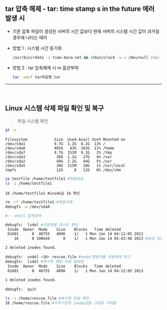 ## tar 압축 해제 - tar: time stamp s in the future 에러 발생 시
- 기존 압축 파일이 생성된 서버의 시간 값보다 현재 서버의 시스템 시간 값이 과거일 경우에 나타는 에러

- 방법 1 : 시스템 시간 동기화
  ```sh
  /usr/bin/rdate -s time.bora.net && /sbin/clock -w > /dev/null 2>&1
  ```

- 방법 2 : tar 압축해제 시 m 옵션부여
  ```sh
  tar -xmvf tar파일명.tar
  ```

<hr>
<br>

## Linux 시스템 삭제 파일 확인 및 복구
> 파일 시스템 확인
```sh
df -h
```
```
Filesystem            Size  Used Avail Use% Mounted on
/dev/sda1             9.7G  1.2G  8.1G  13% /
/dev/sda8             405G   43G  342G  11% /home
/dev/sda7             9.7G  151M  9.1G   2% /tmp
/dev/sda3              30G  1.1G   27G   4% /var
/dev/sda2              49G  2.2G   44G   5% /usr
/dev/sda5              30G  215M   28G   1% /usr/local
tmpfs                  12G     0   12G   0% /dev/shm
```
```sh
cp testfile /home/testfile1 #파일생성
ls -i /home/testfile1
```
```
16 /home/testfile1 #inode값 16 확인
```
```sh
rm -rf /home/testfile1 #파일삭제
debugfs -w /dev/sda8

#-- shell 입력상태

debugfs:  lsdel #지운파일 리스트 확인
 Inode  Owner  Mode    Size    Blocks   Time deleted
 81601      0  40755   4096    1/   1 Mon Jan 14 04:12:05 2013
    16      0 100644      8    1/   1 Mon Jan 14 05:43:46 2013 #방금 지운 inode 16번 파일

2 deleted inodes found.
 
debugfs:  undel <16> rescue.file #undel명령어를 이용하여 복구
debugfs:  lsdel #복구후 해당 파일 없어짐
 Inode  Owner  Mode    Size    Blocks   Time deleted
 81601      0  40755   4096    1/   1 Mon Jan 14 04:12:05 2013
 
1 deleted inodes found.
 
debugfs:  quit
```
```sh
ls -i /home/rescue.file #복구한 파일 확인
16 /home/rescue.file #지우기전의 inode값을 그대로 가져옴
```